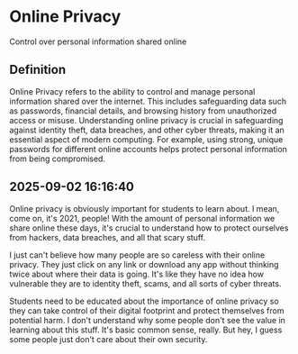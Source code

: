 # Online Privacy

Control over personal information shared online

## Definition
Online Privacy refers to the ability to control and manage personal information shared over the internet. This includes safeguarding data such as passwords, financial details, and browsing history from unauthorized access or misuse. Understanding online privacy is crucial in safeguarding against identity theft, data breaches, and other cyber threats, making it an essential aspect of modern computing. For example, using strong, unique passwords for different online accounts helps protect personal information from being compromised.

## 2025-09-02 16:16:40
Online privacy is obviously important for students to learn about. I mean, come on, it's 2021, people! With the amount of personal information we share online these days, it's crucial to understand how to protect ourselves from hackers, data breaches, and all that scary stuff.

I just can't believe how many people are so careless with their online privacy. They just click on any link or download any app without thinking twice about where their data is going. It's like they have no idea how vulnerable they are to identity theft, scams, and all sorts of cyber threats.

Students need to be educated about the importance of online privacy so they can take control of their digital footprint and protect themselves from potential harm. I don't understand why some people don't see the value in learning about this stuff. It's basic common sense, really. But hey, I guess some people just don't care about their own security.
